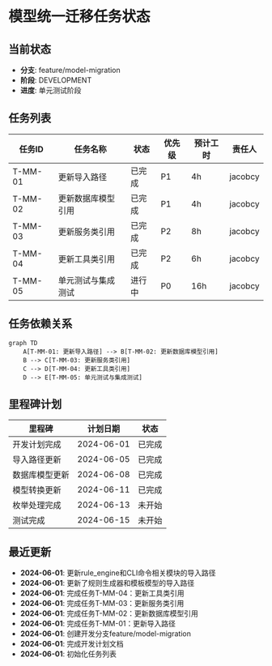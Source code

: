 # 模型统一迁移任务状态

## 当前状态

- **分支**: feature/model-migration
- **阶段**: DEVELOPMENT
- **进度**: 单元测试阶段

## 任务列表

| 任务ID | 任务名称 | 状态 | 优先级 | 预计工时 | 责任人 |
|--------|---------|------|--------|----------|--------|
| T-MM-01 | 更新导入路径 | 已完成 | P1 | 4h | jacobcy |
| T-MM-02 | 更新数据库模型引用 | 已完成 | P1 | 4h | jacobcy |
| T-MM-03 | 更新服务类引用 | 已完成 | P2 | 8h | jacobcy |
| T-MM-04 | 更新工具类引用 | 已完成 | P2 | 6h | jacobcy |
| T-MM-05 | 单元测试与集成测试 | 进行中 | P0 | 16h | jacobcy |

## 任务依赖关系

```mermaid
graph TD
    A[T-MM-01: 更新导入路径] --> B[T-MM-02: 更新数据库模型引用]
    B --> C[T-MM-03: 更新服务类引用]
    C --> D[T-MM-04: 更新工具类引用]
    D --> E[T-MM-05: 单元测试与集成测试]
```

## 里程碑计划

| 里程碑 | 计划日期 | 状态 |
|--------|----------|------|
| 开发计划完成 | 2024-06-01 | 已完成 |
| 导入路径更新 | 2024-06-05 | 已完成 |
| 数据库模型更新 | 2024-06-08 | 已完成 |
| 模型转换更新 | 2024-06-11 | 已完成 |
| 枚举处理完成 | 2024-06-13 | 未开始 |
| 测试完成 | 2024-06-15 | 未开始 |

## 最近更新

- **2024-06-01**: 更新rule_engine和CLI命令相关模块的导入路径
- **2024-06-01**: 更新了规则生成器和模板模型的导入路径
- **2024-06-01**: 完成任务T-MM-04：更新工具类引用
- **2024-06-01**: 完成任务T-MM-03：更新服务类引用
- **2024-06-01**: 完成任务T-MM-02：更新数据库模型引用
- **2024-06-01**: 完成任务T-MM-01：更新导入路径
- **2024-06-01**: 创建开发分支feature/model-migration
- **2024-06-01**: 完成开发计划文档
- **2024-06-01**: 初始化任务列表
